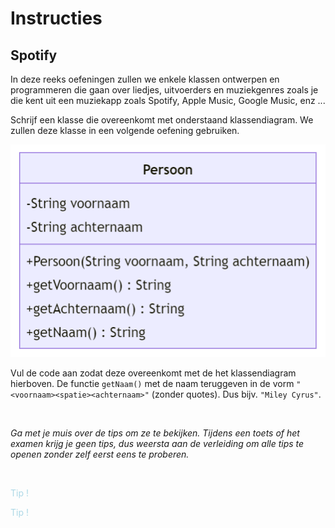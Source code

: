# Instructies

## Spotify

In deze reeks oefeningen zullen we enkele klassen ontwerpen en programmeren die gaan over liedjes, uitvoerders en muziekgenres zoals je die kent uit een muziekapp zoals Spotify, Apple Music, Google Music, enz ...

Schrijf een klasse die overeenkomt met onderstaand klassendiagram. We zullen deze klasse in een volgende oefening gebruiken.

![klasdiagram](media/classDiagram.png)

Vul de code aan zodat deze overeenkomt met de het klassendiagram hierboven. De functie `getNaam()` met de naam teruggeven in de vorm `"<voornaam><spatie><achternaam>"` (zonder quotes). Dus bijv. `"Miley Cyrus"`.

<br>

_Ga met je muis over de tips om ze te bekijken. Tijdens een toets of het examen krijg je geen tips, dus weersta aan de verleiding om alle tips te openen zonder zelf eerst eens te proberen._

<br>


<p class="spoiler">
Geen tips :-(
</p>

<p class="spoiler">
Of toch ;-)<br>
Je dient de klasse helemaal zelf te schrijven.<br>
Let op dat je exact dezelfde namen gebruikt als in het klassendiagram.<br>
Dus ook qua hoofdletters en kleine letters.
</p>

<style>
.spoiler {
  visibility: hidden;
}

.spoiler::before {
  visibility: visible;
  content: "Tip !";
  color:lightblue;
}

.spoiler:hover {
  visibility: visible;
}

.spoiler:hover::before {
  display: none;
}
</style>